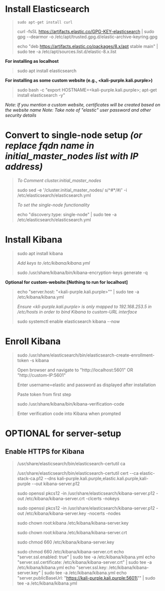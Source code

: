 # Install Elasticsearch
> `sudo apt-get install curl`
> 
> curl -fsSL <https://artifacts.elastic.co/GPG-KEY-elasticsearch> | sudo gpg --dearmor -o /etc/apt/trusted.gpg.d/elastic-archive-keyring.gpg
> 
> echo "deb <https://artifacts.elastic.co/packages/8.x/apt> stable main" | sudo tee -a /etc/apt/sources.list.d/elastic-8.x.list

 **For installing as localhost**
> sudo apt install elasticsearch

**For installing as some custom website (e.g., <kali-purple.kali.purple>)**
> sudo bash -c "export HOSTNAME=<kali-purple.kali.purple>; apt-get install elasticsearch -y"

*Note: If you mention a custom website, certificates will be created based on the website name*
*Note: Take note of "elastic" user password and other security details*

# Convert to single-node setup *(or replace fqdn name in initial_master_nodes list with IP address)*
> *To Comment cluster.initial_master_nodes*
> 
>  sudo sed -e '/cluster.initial_master_nodes/ s/^#*/#/' -i /etc/elasticsearch/elasticsearch.yml
> 
> *To set the single-node functionality*
> 
> echo "discovery.type: single-node" | sudo tee -a /etc/elasticsearch/elasticsearch.yml

# Install Kibana
>sudo apt install kibana
>
>*Add keys to /etc/kibana/kibana.yml*
>
>sudo /usr/share/kibana/bin/kibana-encryption-keys generate -q

**Optional for custom-website:[Nothing to run for localhost]**
> echo "server.host: \"<kali-purple.kali.purple>\"" | sudo tee -a /etc/kibana/kibana.yml
> 
> *Ensure <kli-purple.kali.purple> is only mapped to 192.168.253.5 in /etc/hosts in order to bind Kibana to custom-URL interface*
> 
> sudo systemctl enable elasticsearch kibana --now

# Enroll Kibana
> sudo /usr/share/elasticsearch/bin/elasticsearch-create-enrollment-token -s kibana
> 
> Open browser and navigate to "http://localhost:5601"  OR "http://custom-IP:5601"
> 
> Enter username=elastic and password as displayed after installation
> 
> Paste token from first step
> 
> sudo /usr/share/kibana/bin/kibana-verification-code
> 
> Enter verification code into Kibana when prompted

# OPTIONAL for server-setup
## Enable HTTPS for Kibana
> /usr/share/elasticsearch/bin/elasticsearch-certutil ca
> 
> /usr/share/elasticsearch/bin/elasticsearch-certutil cert --ca elastic-stack-ca.p12 --dns kali-purple.kali.purple,elastic.kali.purple,kali-purple --out kibana-server.p12
> 
> sudo openssl pkcs12 -in /usr/share/elasticsearch/kibana-server.p12 -out /etc/kibana/kibana-server.crt -clcerts -nokeys
> 
> sudo openssl pkcs12 -in /usr/share/elasticsearch/kibana-server.p12 -out /etc/kibana/kibana-server.key -nocerts -nodes
> 
> sudo chown root:kibana /etc/kibana/kibana-server.key
> 
> sudo chown root:kibana /etc/kibana/kibana-server.crt
> 
> sudo chmod 660 /etc/kibana/kibana-server.key
> 
> sudo chmod 660 /etc/kibana/kibana-server.crt
> echo "server.ssl.enabled: true" | sudo tee -a /etc/kibana/kibana.yml
> echo "server.ssl.certificate: /etc/kibana/kibana-server.crt" | sudo tee -a /etc/kibana/kibana.yml
> echo "server.ssl.key: /etc/kibana/kibana-server.key" | sudo tee -a /etc/kibana/kibana.yml
> echo "server.publicBaseUrl: \"https://kali-purple.kali.purple:5601\"" | sudo tee -a /etc/kibana/kibana.yml

